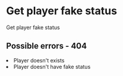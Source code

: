 # Get player fake status

<highlight>Get player fake status</highlight>

<include from="notes.md" element-id="urlVariable"/>
<include from="notes.md" element-id="session"/>

<api-endpoint openapi-path="./../../data.yaml" endpoint="/fake-status/${username}" method="GET">
	<response type="200">
		<sample src="fake-status/getFakeStatus.json"/>
	</response>
	<response type="404">
		<sample src="error.json"/>
	</response>
</api-endpoint>

## Possible errors - 404
<list>
	<li>Player doesn't exists</li>
	<li>Player doesn't have fake status</li>
</list>